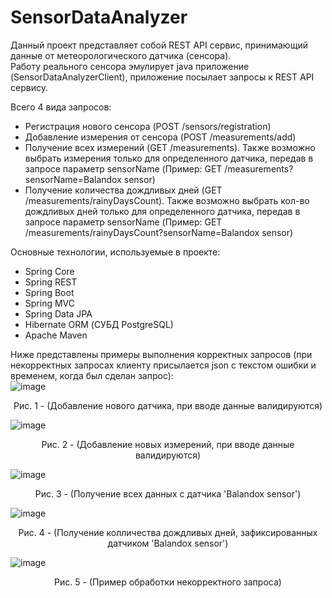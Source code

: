 # SensorDataAnalyzer
Данный проект представляет собой REST API сервис, принимающий данные от метеорологического датчика (сенсора).  
Работу реального сенсора эмулирует java приложение (SensorDataAnalyzerClient), приложение посылает запросы к REST API сервису.  
  
Всего 4 вида запросов:  
 - Регистрация нового сенсора (POST /sensors/registration)    
 - Добавление измерения от сенсора (POST /measurements/add)    
 - Получение всех измерений (GET /measurements). Также возможно выбрать измерения только для определенного датчика, передав в запросе параметр sensorName (Пример: GET /measurements?sensorName=Balandox sensor)          
 - Получение количества дождливых дней (GET /measurements/rainyDaysCount). Также возможно выбрать кол-во дождливых дней только для определенного датчика, передав в запросе параметр sensorName (Пример: GET /measurements/rainyDaysCount?sensorName=Balandox sensor)    

Основные технологии, используемые в проекте:
 - Spring Core
 - Spring REST
 - Spring Boot
 - Spring MVC
 - Spring Data JPA
 - Hibernate ORM (СУБД PostgreSQL)
 - Apache Maven  

Ниже представлены примеры выполнения корректных запросов (при некорректных запросах клиенту присылается json с текстом ошибки и временем, когда был сделан запрос):   
![image](https://user-images.githubusercontent.com/85318590/210885460-d94684e3-3dce-4e2c-b685-7f9eb0bb7ac2.png)
<p align="center">Рис. 1 - (Добавление нового датчика, при вводе данные валидируются)</p>  

![image](https://user-images.githubusercontent.com/85318590/210887706-30bf1ff3-e8c6-4897-9c50-5360668d3fdd.png)
<p align="center">Рис. 2 - (Добавление новых измерений, при вводе данные валидируются)</p> 

![image](https://user-images.githubusercontent.com/85318590/210888115-d944de15-2594-4e73-9243-9d20596e1352.png)
<p align="center">Рис. 3 - (Получение всех данных с датчика 'Balandox sensor')</p> 

![image](https://user-images.githubusercontent.com/85318590/210888574-65b3a8e8-7aa8-4c18-abe1-a85986453118.png)
<p align="center">Рис. 4 - (Получение колличества дождливых дней, зафиксированных датчиком 'Balandox sensor')</p> 

![image](https://user-images.githubusercontent.com/85318590/210889183-c72abbab-342c-4406-b060-fdc17bbff4c6.png)
<p align="center">Рис. 5 - (Пример обработки некорректного запроса)</p> 
 
